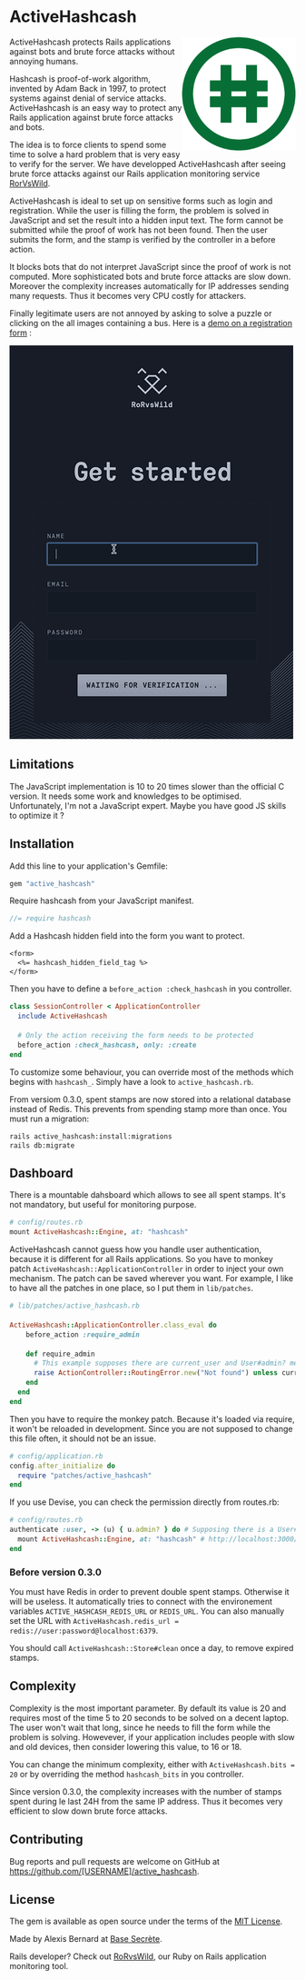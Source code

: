 # ActiveHashcash

<img align="right" width="200px" src="logo.png" alt="Active Hashcash logo"/>

ActiveHashcash protects Rails applications against bots and brute force attacks without annoying humans.

Hashcash is proof-of-work algorithm, invented by Adam Back in 1997, to protect systems against denial of service attacks.
ActiveHashcash is an easy way to protect any Rails application against brute force attacks and bots.

The idea is to force clients to spend some time to solve a hard problem that is very easy to verify for the server.
We have developped ActiveHashcash after seeing brute force attacks against our Rails application monitoring service [RorVsWild](https://rorvswild.com).

ActiveHashcash is ideal to set up on sensitive forms such as login and registration.
While the user is filling the form, the problem is solved in JavaScript and set the result into a hidden input text.
The form cannot be submitted while the proof of work has not been found.
Then the user submits the form, and the stamp is verified by the controller in a before action.

It blocks bots that do not interpret JavaScript since the proof of work is not computed.
More sophisticated bots and brute force attacks are slow down.
Moreover the complexity increases automatically for IP addresses sending many requests.
Thus it becomes very CPU costly for attackers.

Finally legitimate users are not annoyed by asking to solve a puzzle or clicking on the all images containing a bus.
Here is a [demo on a registration form](https://www.rorvswild.com/session) :

![Active Hashcash GIF preview](demo.gif)

## Limitations

The JavaScript implementation is 10 to 20 times slower than the official C version.
It needs some work and knowledges to be optimised. Unfortunately, I'm not a JavaScript expert.
Maybe you have good JS skills to optimize it ?

## Installation

Add this line to your application's Gemfile:

```ruby
gem "active_hashcash"
```

Require hashcash from your JavaScript manifest.

```js
//= require hashcash
```

Add a Hashcash hidden field into the form you want to protect.

```erb
<form>
  <%= hashcash_hidden_field_tag %>
</form>
```

Then you have to define a `before_action :check_hashcash` in you controller.

```ruby
class SessionController < ApplicationController
  include ActiveHashcash

  # Only the action receiving the form needs to be protected
  before_action :check_hashcash, only: :create
end
```

To customize some behaviour, you can override most of the methods which begins with `hashcash_`.
Simply have a look to `active_hashcash.rb`.

From versiom 0.3.0, spent stamps are now stored into a relational database instead of Redis.
This prevents from spending stamp more than once.
You must run a migration:

```
rails active_hashcash:install:migrations
rails db:migrate
```

## Dashboard

There is a mountable dahsboard which allows to see all spent stamps.
It's not mandatory, but useful for monitoring purpose.

```ruby
# config/routes.rb
mount ActiveHashcash::Engine, at: "hashcash"
```

ActiveHashcash cannot guess how you handle user authentication, because it is different for all Rails applications.
So you have to monkey patch `ActiveHashcash::ApplicationController` in order to inject your own mechanism.
The patch can be saved wherever you want.
For example, I like to have all the patches in one place, so I put them in `lib/patches`.

```ruby
# lib/patches/active_hashcash.rb

ActiveHashcash::ApplicationController.class_eval do
    before_action :require_admin

    def require_admin
      # This example supposes there are current_user and User#admin? methods
      raise ActionController::RoutingError.new("Not found") unless current_user.try(:admin?)
    end
  end
end
```

Then you have to require the monkey patch.
Because it's loaded via require, it won't be reloaded in development.
Since you are not supposed to change this file often, it should not be an issue.

```ruby
# config/application.rb
config.after_initialize do
  require "patches/active_hashcash"
end
```

If you use Devise, you can check the permission directly from routes.rb:

```ruby
# config/routes.rb
authenticate :user, -> (u) { u.admin? } do # Supposing there is a User#admin? method
  mount ActiveHashcash::Engine, at: "hashcash" # http://localhost:3000/hashcash
end
```


### Before version 0.3.0

You must have Redis in order to prevent double spent stamps. Otherwise it will be useless.
It automatically tries to connect with the environement variables `ACTIVE_HASHCASH_REDIS_URL` or `REDIS_URL`.
You can also manually set the URL with `ActiveHashcash.redis_url = redis://user:password@localhost:6379`.

You should call `ActiveHashcash::Store#clean` once a day, to remove expired stamps.

## Complexity

Complexity is the most important parameter. By default its value is 20 and requires most of the time 5 to 20 seconds to be solved on a decent laptop.
The user won't wait that long, since he needs to fill the form while the problem is solving.
Howevever, if your application includes people with slow and old devices, then consider lowering this value, to 16 or 18.

You can change the minimum complexity, either with `ActiveHashcash.bits = 20` or by overriding the method `hashcash_bits` in you controller.

Since version 0.3.0, the complexity increases with the number of stamps spent during le last 24H from the same IP address.
Thus it becomes very efficient to slow down brute force attacks.

## Contributing

Bug reports and pull requests are welcome on GitHub at https://github.com/[USERNAME]/active_hashcash.

## License

The gem is available as open source under the terms of the [MIT License](https://opensource.org/licenses/MIT).

Made by Alexis Bernard at [Base Secrète](https://basesecrete.com).

Rails developer? Check out [RoRvsWild](https://rorvswild.com), our Ruby on Rails application monitoring tool.
